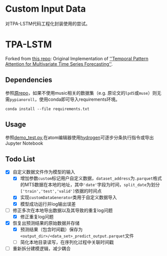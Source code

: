 # Custom Input Data

对TPA-LSTM代码工程化封装使用的尝试。

# TPA-LSTM

Forked from [this repo](https://github.com/gantheory/TPA-LSTM): Original Implementation of [''Temporal Pattern Attention for Multivariate Time Series Forecasting''](https://arxiv.org/abs/1809.04206).

## Dependencies

参照[原repo](https://github.com/gantheory/TPA-LSTM#dependencies)，如果不使用music相关的数据集（e.g. 原论文的`lpd5`或`muse`）则无需`pypianoroll`，使用conda即可导入requirements环境。

```
conda install --file requirements.txt
```


## Usage

参照[demo_test.py](demo_test.py),在atom编辑器使用[hydrogen](https://atom.io/packages/hydrogen)可逐步分条执行指令或导出Jupyter Notebook

## Todo List

- [x] 自定义数据文件作为模型的输入
  - [x] 增加参数`custom`标记用户自定义数据，`dataset_address`为`.parquet`格式的MTS数据在本地的地址，其中`'date'`字段为时间，`split_date`为划分`['train','test','valid']`依据的时间点
  - [x] 实现`customDataGenerator`类用于自定义数据导入
  - [x] 模型成功运行并log输出误差

- [ ] 修正多次在本地导出数据以及其导致的重复log问题
  - [x] 修正重复log问题
- [x] 恢复出预测结果的原始数据并存储
  - [x] 预测结果（包含时间戳）保存为`<output_dir>/<data_set>_predict_output.parquet`文件
  - [ ] 简化本地目录读写，在序列化过程中关联时间戳
- [ ] 重新拆分建模逻辑，减少耦合
